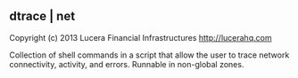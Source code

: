 dtrace | net
------------
Copyright (c) 2013 Lucera Financial Infrastructures http://lucerahq.com

Collection of shell commands in a script that allow the user to trace network connectivity, activity, and errors. Runnable in non-global zones.
